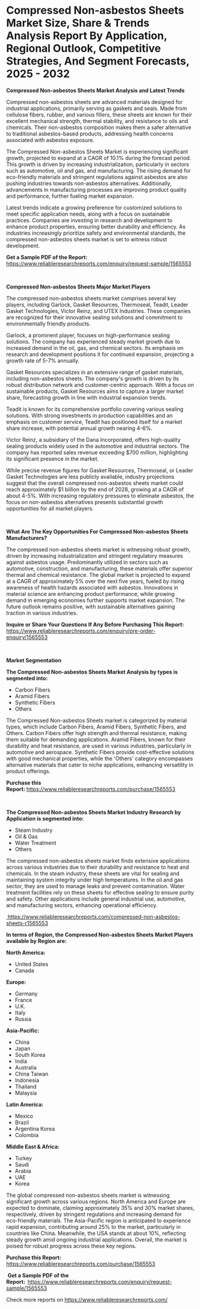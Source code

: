 <p><h1>Compressed Non-asbestos Sheets Market Size, Share & Trends Analysis Report By Application, Regional Outlook, Competitive Strategies, And Segment Forecasts, 2025 - 2032</h1></p><p><strong>Compressed Non-asbestos Sheets Market Analysis and Latest Trends</strong></p>
<p><p>Compressed non-asbestos sheets are advanced materials designed for industrial applications, primarily serving as gaskets and seals. Made from cellulose fibers, rubber, and various fillers, these sheets are known for their excellent mechanical strength, thermal stability, and resistance to oils and chemicals. Their non-asbestos composition makes them a safer alternative to traditional asbestos-based products, addressing health concerns associated with asbestos exposure.</p><p>The Compressed Non-asbestos Sheets Market is experiencing significant growth, projected to expand at a CAGR of 10.1% during the forecast period. This growth is driven by increasing industrialization, particularly in sectors such as automotive, oil and gas, and manufacturing. The rising demand for eco-friendly materials and stringent regulations against asbestos are also pushing industries towards non-asbestos alternatives. Additionally, advancements in manufacturing processes are improving product quality and performance, further fueling market expansion.</p><p>Latest trends indicate a growing preference for customized solutions to meet specific application needs, along with a focus on sustainable practices. Companies are investing in research and development to enhance product properties, ensuring better durability and efficiency. As industries increasingly prioritize safety and environmental standards, the compressed non-asbestos sheets market is set to witness robust development.</p></p>
<p><strong>Get a Sample PDF of the Report:&nbsp;</strong> <a href="https://www.reliableresearchreports.com/enquiry/request-sample/1565553?utm_campaign=1720&utm_medium=2&utm_source=Github&utm_content=ia&utm_term=02042025&utm_id=compressed-non-asbestos-sheets">https://www.reliableresearchreports.com/enquiry/request-sample/1565553</a></p>
<p>&nbsp;</p>
<p><strong>Compressed Non-asbestos Sheets Major Market Players</strong></p>
<p><p>The compressed non-asbestos sheets market comprises several key players, including Garlock, Gasket Resources, Thermoseal, Teadit, Leader Gasket Technologies, Victor Reinz, and UTEX Industries. These companies are recognized for their innovative sealing solutions and commitment to environmentally friendly products.</p><p>Garlock, a prominent player, focuses on high-performance sealing solutions. The company has experienced steady market growth due to increased demand in the oil, gas, and chemical sectors. Its emphasis on research and development positions it for continued expansion, projecting a growth rate of 5-7% annually.</p><p>Gasket Resources specializes in an extensive range of gasket materials, including non-asbestos sheets. The company's growth is driven by its robust distribution network and customer-centric approach. With a focus on sustainable products, Gasket Resources aims to capture a larger market share, forecasting growth in line with industrial expansion trends.</p><p>Teadit is known for its comprehensive portfolio covering various sealing solutions. With strong investments in production capabilities and an emphasis on customer service, Teadit has positioned itself for a market share increase, with potential annual growth nearing 4-6%.</p><p>Victor Reinz, a subsidiary of the Dana Incorporated, offers high-quality sealing products widely used in the automotive and industrial sectors. The company has reported sales revenue exceeding $700 million, highlighting its significant presence in the market.</p><p>While precise revenue figures for Gasket Resources, Thermoseal, or Leader Gasket Technologies are less publicly available, industry projections suggest that the overall compressed non-asbestos sheets market could reach approximately $1 billion by the end of 2028, growing at a CAGR of about 4-5%. With increasing regulatory pressures to eliminate asbestos, the focus on non-asbestos alternatives presents substantial growth opportunities for all market players.</p></p>
<p>&nbsp;</p>
<p><strong>What Are The Key Opportunities For Compressed Non-asbestos Sheets Manufacturers?</strong></p>
<p><p>The compressed non-asbestos sheets market is witnessing robust growth, driven by increasing industrialization and stringent regulatory measures against asbestos usage. Predominantly utilized in sectors such as automotive, construction, and manufacturing, these materials offer superior thermal and chemical resistance. The global market is projected to expand at a CAGR of approximately 5% over the next five years, fueled by rising awareness of health hazards associated with asbestos. Innovations in material science are enhancing product performance, while growing demand in emerging economies further supports market expansion. The future outlook remains positive, with sustainable alternatives gaining traction in various industries.</p></p>
<p><strong>Inquire or Share Your Questions If Any Before Purchasing This Report:</strong> <a href="https://www.reliableresearchreports.com/enquiry/pre-order-enquiry/1565553?utm_campaign=1720&utm_medium=2&utm_source=Github&utm_content=ia&utm_term=02042025&utm_id=compressed-non-asbestos-sheets">https://www.reliableresearchreports.com/enquiry/pre-order-enquiry/1565553</a></p>
<p>&nbsp;</p>
<p><strong>Market Segmentation</strong></p>
<p><strong>The Compressed Non-asbestos Sheets Market Analysis by types is segmented into:</strong></p>
<p><ul><li>Carbon Fibers</li><li>Aramid Fibers</li><li>Synthetic Fibers</li><li>Others</li></ul></p>
<p><p>The Compressed Non-asbestos Sheets market is categorized by material types, which include Carbon Fibers, Aramid Fibers, Synthetic Fibers, and Others. Carbon Fibers offer high strength and thermal resistance, making them suitable for demanding applications. Aramid Fibers, known for their durability and heat resistance, are used in various industries, particularly in automotive and aerospace. Synthetic Fibers provide cost-effective solutions with good mechanical properties, while the 'Others' category encompasses alternative materials that cater to niche applications, enhancing versatility in product offerings.</p></p>
<p><strong>Purchase this Report:&nbsp;</strong><a href="https://www.reliableresearchreports.com/purchase/1565553?utm_campaign=1720&utm_medium=2&utm_source=Github&utm_content=ia&utm_term=02042025&utm_id=compressed-non-asbestos-sheets">https://www.reliableresearchreports.com/purchase/1565553</a></p>
<p>&nbsp;</p>
<p><strong>The Compressed Non-asbestos Sheets Market Industry Research by Application is segmented into:</strong></p>
<p><ul><li>Steam Industry</li><li>Oil & Gas</li><li>Water Treatment</li><li>Others</li></ul></p>
<p><p>The compressed non-asbestos sheets market finds extensive applications across various industries due to their durability and resistance to heat and chemicals. In the steam industry, these sheets are vital for sealing and maintaining system integrity under high temperatures. In the oil and gas sector, they are used to manage leaks and prevent contamination. Water treatment facilities rely on these sheets for effective sealing to ensure purity and safety. Other applications include general industrial use, automotive, and manufacturing sectors, enhancing operational efficiency.</p></p>
<p><a href="https://www.reliableresearchreports.com/compressed-non-asbestos-sheets-r1565553?utm_campaign=1720&utm_medium=2&utm_source=Github&utm_content=ia&utm_term=02042025&utm_id=compressed-non-asbestos-sheets">&nbsp;https://www.reliableresearchreports.com/compressed-non-asbestos-sheets-r1565553</a></p>
<p><strong>In terms of Region, the Compressed Non-asbestos Sheets Market Players available by Region are:</strong></p>
<p>
    <p> <strong> North America: </strong>
        <ul>
            <li>United States</li>
            <li>Canada</li>
        </ul>
        </p> 
    <p> <strong> Europe: </strong>
        <ul>
            <li>Germany</li>
            <li>France</li>
            <li>U.K.</li>
            <li>Italy</li>
            <li>Russia</li>
        </ul>
        </p> 
    <p> <strong> Asia-Pacific: </strong>
        <ul>
            <li>China</li>
            <li>Japan</li>
            <li>South Korea</li>
            <li>India</li>
            <li>Australia</li>
            <li>China Taiwan</li>
            <li>Indonesia</li>
            <li>Thailand</li>
            <li>Malaysia</li>
        </ul>
        </p> 
    <p> <strong> Latin America: </strong>
        <ul>
            <li>Mexico</li>
            <li>Brazil</li>
            <li>Argentina Korea</li>
            <li>Colombia</li>
        </ul>
        </p> 
    <p> <strong> Middle East & Africa: </strong>
        <ul>
            <li>Turkey</li>
            <li>Saudi</li>
            <li>Arabia</li>
            <li>UAE</li>
            <li>Korea</li>
        </ul>
    </p>
    </p>
<p><p>The global compressed non-asbestos sheets market is witnessing significant growth across various regions. North America and Europe are expected to dominate, claiming approximately 35% and 30% market shares, respectively, driven by stringent regulations and increasing demand for eco-friendly materials. The Asia-Pacific region is anticipated to experience rapid expansion, contributing around 25% to the market, particularly in countries like China. Meanwhile, the USA stands at about 10%, reflecting steady growth amid ongoing industrial applications. Overall, the market is poised for robust progress across these key regions.</p></p>
<p><strong>Purchase this Report: </strong><a href="https://www.reliableresearchreports.com/purchase/1565553?utm_campaign=1720&utm_medium=2&utm_source=Github&utm_content=ia&utm_term=02042025&utm_id=compressed-non-asbestos-sheets">https://www.reliableresearchreports.com/purchase/1565553</a></p>
<p>&nbsp;<strong>Get a Sample PDF of the Report:&nbsp;&nbsp;</strong><a href="https://www.reliableresearchreports.com/enquiry/request-sample/1565553?utm_campaign=1720&utm_medium=2&utm_source=Github&utm_content=ia&utm_term=02042025&utm_id=compressed-non-asbestos-sheets">https://www.reliableresearchreports.com/enquiry/request-sample/1565553</a></p>
<p><strong></strong></p>
<p>Check more reports on <a href="https://www.reliableresearchreports.com/?utm_campaign=1720&utm_medium=2&utm_source=Github&utm_content=ia&utm_term=02042025&utm_id=compressed-non-asbestos-sheets">https://www.reliableresearchreports.com/</a></p>